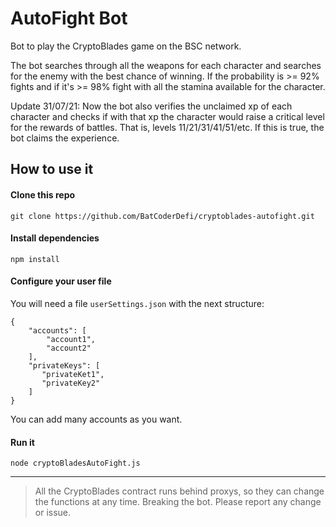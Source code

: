 # AutoFight Bot
Bot to play the CryptoBlades game on the BSC network.

The bot searches through all the weapons for each character and searches for the enemy with the best chance of winning.
If the probability is >= 92% fights and if it's >= 98% fight with all the stamina available for the character.

Update 31/07/21: Now the bot also verifies the unclaimed xp of each character and checks if with that xp the character would raise a critical level for the rewards of battles. That is, levels 11/21/31/41/51/etc.
If this is true, the bot claims the experience.

## How to use it
#### Clone this repo
```
git clone https://github.com/BatCoderDefi/cryptoblades-autofight.git
```
#### Install dependencies
```
npm install
```
#### Configure your user file
You will need a file `userSettings.json` with the next structure:
```
{
    "accounts": [
        "account1",
        "account2"
    ],
    "privateKeys": [
       "privateKet1",
       "privateKey2"
    ]
}
```
You can add many accounts as you want.
#### Run it
```
node cryptoBladesAutoFight.js
```
---
> All the CryptoBlades contract runs behind proxys, so they can change the functions at any time. Breaking the bot.
> Please report any change or issue.